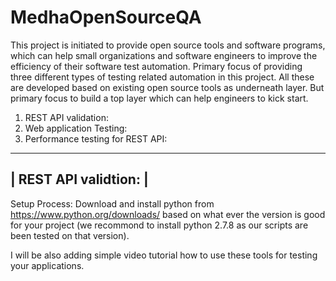 MedhaOpenSourceQA
=================

This project is initiated to provide open source tools and software programs, which can help small organizations and software engineers to improve the efficiency of their software test automation. Primary focus of providing three different types of testing related automation in this project. All these are developed based on existing open source tools as underneath layer. But primary focus to build a top layer which can help engineers to kick start. 

1. REST API validation: 
2. Web application Testing:
3. Performance testing for REST API:


 ---------------------
| REST API validtion: |
 ---------------------
 
Setup Process: 
    Download and install python from https://www.python.org/downloads/ based on what ever the version is good for your project (we recommond to install python 2.7.8  as our scripts are been tested on that version). 



 
I will be also adding simple video tutorial how to use these tools for testing your applications. 

